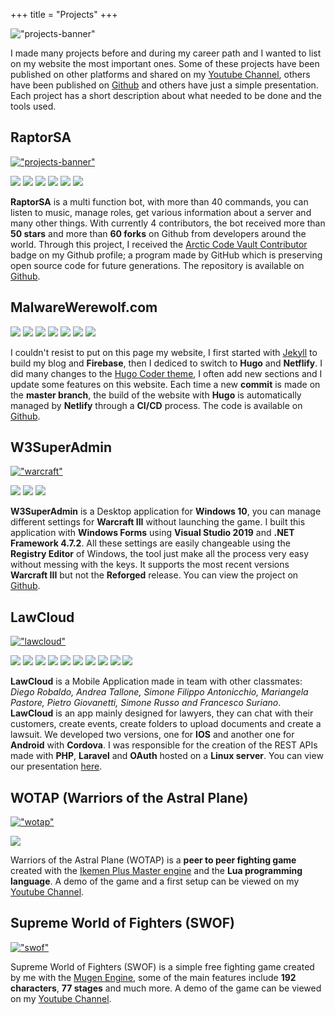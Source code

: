 +++
title = "Projects"
+++

!["projects-banner"](/images/projects/projects-banner.jpg)

I made many projects before and during my career path and I wanted to list on my website the most important ones. Some of these projects have been published on other platforms and shared on my [Youtube Channel](https://www.youtube.com/channel/UChBOmFUlCVeQa0P7mq5eDDQ), others have been published on [Github](https://github.com/MalwareWerewolf) and others have just a simple presentation. Each project has a short description about what needed to be done and the tools used.

## RaptorSA

[!["projects-banner"](/images/projects/RaptorSA.png)](https://github.com/MalwareWerewolf/RaptorSA)

![](https://img.shields.io/badge/Visual_Studio_Code-0078D4?style=for-the-badge&logo=visual%20studio%20code&logoColor=white)
![](https://img.shields.io/badge/Discord-7289DA?style=for-the-badge&logo=discord&logoColor=white)
![](https://img.shields.io/badge/Node.js-339933?style=for-the-badge&logo=nodedotjs&logoColor=white)
![](https://img.shields.io/badge/npm-CB3837?style=for-the-badge&logo=npm&logoColor=white)
![](https://img.shields.io/github/stars/malwarewerewolf/raptorsa?style=for-the-badge)
![](https://img.shields.io/github/forks/malwarewerewolf/raptorsa?style=for-the-badge)

**RaptorSA** is a multi function bot, with more than 40 commands, you can listen to music, manage roles, get various information about a server and many other things. With currently 4 contributors, the bot received more than **50 stars** and more than **60 forks** on Github from developers around the world. Through this project, I received the [Arctic Code Vault Contributor](https://archiveprogram.github.com/) badge on my Github profile; a program made by GitHub which is preserving open source code for future generations. The repository is available on [Github](https://github.com/MalwareWerewolf/RaptorSA).

## MalwareWerewolf.com

![](https://img.shields.io/badge/HUGO-black.svg?style=for-the-badge&logo=hugo)
![](https://img.shields.io/badge/HTML-239120?style=for-the-badge&logo=html5&logoColor=white)
![](https://img.shields.io/badge/CSS-239120?&style=for-the-badge&logo=css3&logoColor=white)
![](https://img.shields.io/badge/JavaScript-323330?style=for-the-badge&logo=javascript&logoColor=F7DF1E)
![](https://img.shields.io/badge/GitHub-100000?style=for-the-badge&logo=github&logoColor=white)
![](https://img.shields.io/badge/Netlify-00C7B7?style=for-the-badge&logo=netlify&logoColor=white)
![](https://img.shields.io/badge/Visual_Studio_Code-0078D4?style=for-the-badge&logo=visual%20studio%20code&logoColor=white)

I couldn't resist to put on this page my website, I first started with [Jekyll](https://github.com/MalwareWerewolf/Personal-Website-in-Jekyll) to build my blog and **Firebase**, then I dediced to switch to **Hugo** and **Netflify**. I did many changes to the [Hugo Coder theme](https://github.com/luizdepra/hugo-coder), I often add new sections and I update some features on this website. Each time a new **commit** is made on the **master branch**, the build of the website with **Hugo** is automatically managed by **Netlify** through a **CI/CD** process. The code is available on [Github](https://github.com/MalwareWerewolf/Davide-Dolce-Hugo-website).

## W3SuperAdmin

[!["warcraft"](/images/projects/W3SuperAdmin.png)](https://github.com/MalwareWerewolf/W3SuperAdmin)

![](https://img.shields.io/badge/.NET-5C2D91?style=for-the-badge&logo=.net&logoColor=white)
![](https://img.shields.io/badge/Visual_Studio-5C2D91?style=for-the-badge&logo=visual%20studio&logoColor=white)
![](https://img.shields.io/badge/Windows-0078D6?style=for-the-badge&logo=windows&logoColor=white)

**W3SuperAdmin** is a Desktop application for **Windows 10**, you can manage different settings for **Warcraft III** without launching the game. I built this application with **Windows Forms** using **Visual Studio 2019** and **.NET Framework 4.7.2**. All these settings are easily changeable using the **Registry Editor** of Windows, the tool just make all the process very easy without messing with the keys. It supports the most recent versions **Warcraft III** but not the **Reforged** release. You can view the project on [Github](https://github.com/MalwareWerewolf/W3SuperAdmin).

## LawCloud

[!["lawcloud"](/images/projects/law-cloud.png)]((https://drive.google.com/file/d/1xG1kbsvDt5bZHEc9XC1ECjpE5VNkCAvJ/view?usp=sharing))

![](https://img.shields.io/badge/Laravel-FF2D20?style=for-the-badge&logo=laravel&logoColor=white)
![](https://img.shields.io/badge/PHP-777BB4?style=for-the-badge&logo=php&logoColor=white)
![](https://img.shields.io/badge/JavaScript-323330?style=for-the-badge&logo=javascript&logoColor=F7DF1E)
![](https://img.shields.io/badge/Linux-E95420?style=for-the-badge&logo=linux&logoColor=black)
![](https://img.shields.io/badge/MySQL-00000F?style=for-the-badge&logo=mysql&logoColor=white)
![](https://img.shields.io/badge/HTML-239120?style=for-the-badge&logo=html5&logoColor=white)
![](https://img.shields.io/badge/CSS-239120?&style=for-the-badge&logo=css3&logoColor=white)
![](https://img.shields.io/badge/Cordova-35434F?style=for-the-badge&logo=apache-cordova&logoColor=E8E8E8)
![](https://img.shields.io/badge/Android-3DDC84?style=for-the-badge&logo=android&logoColor=white)
![](https://img.shields.io/badge/iOS-000000?style=for-the-badge&logo=ios&logoColor=white)

**LawCloud** is a Mobile Application made in team with other classmates: _Diego Robaldo, Andrea Tallone, Simone Filippo Antonicchio, Mariangela Pastore, Pietro Giovanetti, Simone Russo and Francesco Suriano_. **LawCloud** is an app mainly designed for lawyers, they can chat with their customers, create events, create folders to upload documents and create a lawsuit. We developed two versions, one for **IOS** and another one for **Android** with **Cordova**. I was responsible for the creation of the REST APIs made with **PHP**, **Laravel** and **OAuth** hosted on a **Linux server**. You can view our presentation [here](https://drive.google.com/file/d/1xG1kbsvDt5bZHEc9XC1ECjpE5VNkCAvJ/view?usp=sharing).

## WOTAP (Warriors of the Astral Plane)

[!["wotap"](/images/projects/WOTAP.png)](https://www.youtube.com/watch?v=Q_oFZxTJLio)

![](https://img.shields.io/badge/Lua-2C2D72?style=for-the-badge&logo=lua&logoColor=white)

Warriors of the Astral Plane (WOTAP) is a **peer to peer fighting game** created with the [Ikemen Plus Master engine](https://mugenguild.com/forum/topics/ikemen-plus-181972.0.html) and the **Lua programming language**. A demo of the game and a first setup can be viewed on my [Youtube Channel](https://www.youtube.com/watch?v=Q_oFZxTJLio).

## Supreme World of Fighters (SWOF)

[!["swof"](/images/projects/SWOF.png)](https://www.youtube.com/watch?v=ldaEnFMK7nY)

Supreme World of Fighters (SWOF) is a simple free fighting game created by me with the [Mugen Engine](http://www.elecbyte.com/mugendocs-11b1/mugen.html), some of the main features include **192 characters**, **77 stages** and much more. A demo of the game can be viewed on my [Youtube Channel](https://www.youtube.com/watch?v=ldaEnFMK7nY).